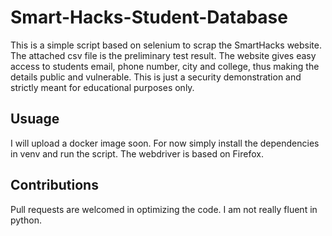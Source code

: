# Smart-Hacks-Student-Database
This is a simple script based on selenium to scrap the SmartHacks website. The attached csv file is the preliminary test result. The website gives easy access to students email, phone number, city and college, thus making the details public and vulnerable. This is just a security demonstration and strictly meant for educational purposes only.
## Usuage
I will upload a docker image soon. For now simply install the dependencies in venv and run the script.
The webdriver is based on Firefox.

## Contributions
Pull requests are welcomed in optimizing the code. I am not really fluent in python.
